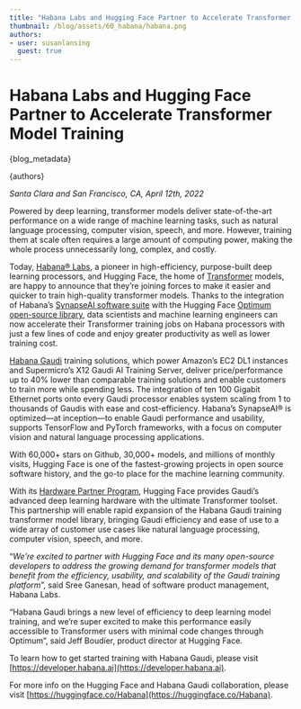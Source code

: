 ```yaml
---
title: "Habana Labs and Hugging Face Partner to Accelerate Transformer Model Training"
thumbnail: /blog/assets/60_habana/habana.png
authors:
- user: susanlansing
  guest: true
---
```


# Habana Labs and Hugging Face Partner to Accelerate Transformer Model Training

{blog_metadata}

{authors}

*Santa Clara and San Francisco, CA, April 12th, 2022*

Powered by deep learning, transformer models deliver state-of-the-art performance on a wide range of machine learning tasks, such as natural language processing, computer vision, speech, and more. However, training them at scale often requires a large amount of computing power, making the whole process unnecessarily long, complex, and costly.

Today, [Habana® Labs](https://habana.ai/), a pioneer in high-efficiency, purpose-built deep learning processors, and Hugging Face, the home of [Transformer](https://github.com/huggingface/transformers) models, are happy to announce that they’re joining forces to make it easier and quicker to train high-quality transformer models. Thanks to the integration of Habana’s [SynapseAI software suite](https://habana.ai/training-software/) with the Hugging Face [Optimum open-source library](https://github.com/huggingface/optimum), data scientists and machine learning engineers can now accelerate their Transformer training jobs on Habana processors with just a few lines of code and enjoy greater productivity as well as lower training cost.

[Habana Gaudi](https://habana.ai/training/) training solutions, which power Amazon’s EC2 DL1 instances and Supermicro’s X12 Gaudi AI Training Server, deliver price/performance up to 40% lower than comparable training solutions and enable customers to train more while spending less. The integration of ten 100 Gigabit Ethernet ports onto every Gaudi processor enables system scaling from 1 to thousands of Gaudis with ease and cost-efficiency. Habana’s SynapseAI® is optimized—at inception—to enable Gaudi performance and usability, supports TensorFlow and PyTorch frameworks, with a focus on computer vision and natural language processing applications.  

With 60,000+ stars on Github, 30,000+ models, and millions of monthly visits, Hugging Face is one of the fastest-growing projects in open source software history, and the go-to place for the machine learning community. 

With its [Hardware Partner Program](https://huggingface.co/hardware), Hugging Face provides Gaudi’s advanced deep learning hardware with the ultimate Transformer toolset. This partnership will enable rapid expansion of the Habana Gaudi training transformer model library, bringing Gaudi efficiency and ease of use to a wide array of customer use cases like natural language processing, computer vision, speech, and more. 

“*We’re excited to partner with Hugging Face and its many open-source developers to address the growing demand for transformer models that benefit from the efficiency, usability, and scalability of the Gaudi training platform*”, said Sree Ganesan, head of software product management, Habana Labs. 

“Habana Gaudi brings a new level of efficiency to deep learning model training, and we’re super excited to make this performance easily accessible to Transformer users with minimal code changes through Optimum”, said Jeff Boudier, product director at Hugging Face.

To learn how to get started training with Habana Gaudi, please visit [https://developer.habana.ai](https://developer.habana.ai). 

For more info on the Hugging Face and Habana Gaudi collaboration, please visit [https://huggingface.co/Habana](https://huggingface.co/Habana).
